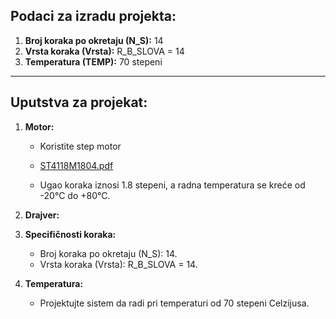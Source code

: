 
## Podaci za izradu projekta:
1. **Broj koraka po okretaju (N_S):** 14
2. **Vrsta koraka (Vrsta):** R_B_SLOVA = 14
3. **Temperatura (TEMP):** 70 stepeni

---

## Uputstva za projekat:

1. **Motor:**
   - Koristite step motor 
   - [ST4118M1804.pdf](https://github.com/radovanovicema/Mips-mini-projekat-2-/files/13626134/ST4118M1804.pdf)

   - Ugao koraka iznosi 1.8 stepeni, a radna temperatura se kreće od -20°C do +80°C.

2. **Drajver:**
   

3. **Specifičnosti koraka:**
   - Broj koraka po okretaju (N_S): 14.
   - Vrsta koraka (Vrsta): R_B_SLOVA = 14.

4. **Temperatura:**
   - Projektujte sistem da radi pri temperaturi od 70 stepeni Celzijusa.


